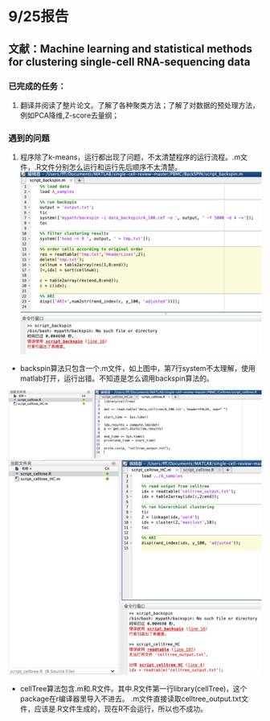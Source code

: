# 9/25报告

## 文献：Machine learning and statistical methods for clustering single-cell RNA-sequencing data

### 已完成的任务：
1. 翻译并阅读了整片论文。了解了各种聚类方法；了解了对数据的预处理方法，例如PCA降维,Z-score去量纲；

### 遇到的问题
1. 程序除了k-means，运行都出现了问题，不太清楚程序的运行流程。.m文件，.R文件分别怎么运行和运行先后顺序不太清楚。
![Demo](images/1.jpg)
- backspin算法只包含一个.m文件，如上图中，第7行system不太理解，使用matlab打开，运行出错。不知道是怎么调用backspin算法的。

![Demo](images/2.jpg)
![Demo](images/3.jpg)
- cellTree算法包含.m和.R文件。其中.R文件第一行library(cellTree)，这个package在r编译器里导入不进去。
.m文件直接读取celltree_output.txt文件，应该是.R文件生成的，现在R不会运行，所以也不成功。
